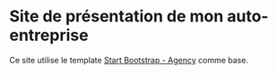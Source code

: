 # Site de présentation de mon auto-entreprise
Ce site utilise le template [Start Bootstrap - Agency](https://startbootstrap.com/template-overviews/agency/) comme base.